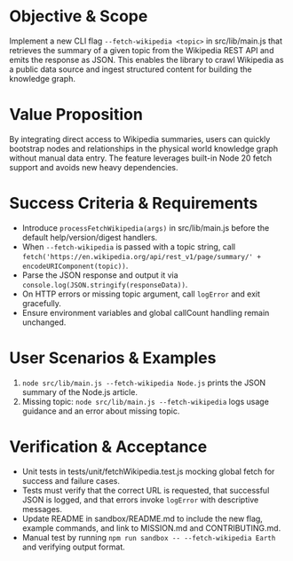 # Objective & Scope
Implement a new CLI flag `--fetch-wikipedia <topic>` in src/lib/main.js that retrieves the summary of a given topic from the Wikipedia REST API and emits the response as JSON. This enables the library to crawl Wikipedia as a public data source and ingest structured content for building the knowledge graph.

# Value Proposition
By integrating direct access to Wikipedia summaries, users can quickly bootstrap nodes and relationships in the physical world knowledge graph without manual data entry. The feature leverages built-in Node 20 fetch support and avoids new heavy dependencies.

# Success Criteria & Requirements
- Introduce `processFetchWikipedia(args)` in src/lib/main.js before the default help/version/digest handlers.
- When `--fetch-wikipedia` is passed with a topic string, call `fetch('https://en.wikipedia.org/api/rest_v1/page/summary/' + encodeURIComponent(topic))`.
- Parse the JSON response and output it via `console.log(JSON.stringify(responseData))`.
- On HTTP errors or missing topic argument, call `logError` and exit gracefully.
- Ensure environment variables and global callCount handling remain unchanged.

# User Scenarios & Examples
1. `node src/lib/main.js --fetch-wikipedia Node.js` prints the JSON summary of the Node.js article.
2. Missing topic: `node src/lib/main.js --fetch-wikipedia` logs usage guidance and an error about missing topic.

# Verification & Acceptance
- Unit tests in tests/unit/fetchWikipedia.test.js mocking global fetch for success and failure cases.
- Tests must verify that the correct URL is requested, that successful JSON is logged, and that errors invoke `logError` with descriptive messages.
- Update README in sandbox/README.md to include the new flag, example commands, and link to MISSION.md and CONTRIBUTING.md.
- Manual test by running `npm run sandbox -- --fetch-wikipedia Earth` and verifying output format.